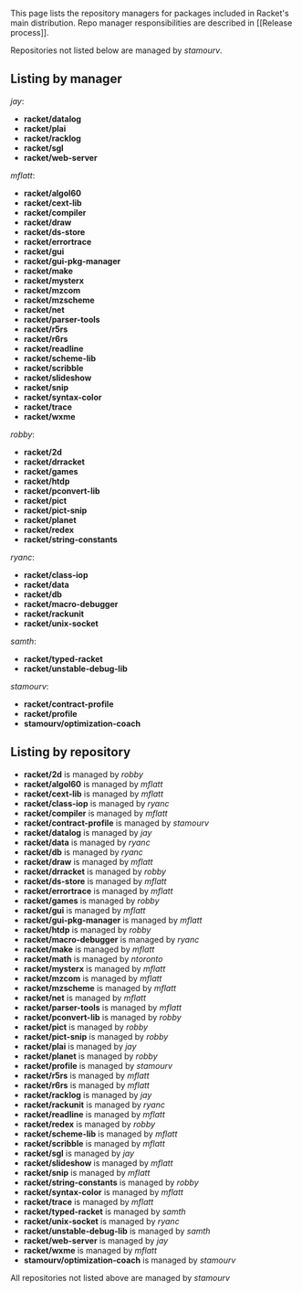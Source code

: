 This page lists the repository managers for packages included in Racket's main distribution. Repo manager responsibilities are described in [[Release process]].

Repositories not listed below are managed by *stamourv*.

## Listing by manager

*jay*:
 - **racket/datalog**
 - **racket/plai**
 - **racket/racklog**
 - **racket/sgl**
 - **racket/web-server**

*mflatt*:
 - **racket/algol60**
 - **racket/cext-lib**
 - **racket/compiler**
 - **racket/draw**
 - **racket/ds-store**
 - **racket/errortrace**
 - **racket/gui**
 - **racket/gui-pkg-manager**
 - **racket/make**
 - **racket/mysterx**
 - **racket/mzcom**
 - **racket/mzscheme**
 - **racket/net**
 - **racket/parser-tools**
 - **racket/r5rs**
 - **racket/r6rs**
 - **racket/readline**
 - **racket/scheme-lib**
 - **racket/scribble**
 - **racket/slideshow**
 - **racket/snip**
 - **racket/syntax-color**
 - **racket/trace**
 - **racket/wxme**

*robby*:
 - **racket/2d**
 - **racket/drracket**
 - **racket/games**
 - **racket/htdp**
 - **racket/pconvert-lib**
 - **racket/pict**
 - **racket/pict-snip**
 - **racket/planet**
 - **racket/redex**
 - **racket/string-constants**

*ryanc*:
 - **racket/class-iop**
 - **racket/data**
 - **racket/db**
 - **racket/macro-debugger**
 - **racket/rackunit**
 - **racket/unix-socket**

*samth*:
 - **racket/typed-racket**
 - **racket/unstable-debug-lib**

*stamourv*:
 - **racket/contract-profile**
 - **racket/profile**
 - **stamourv/optimization-coach**


## Listing by repository

 - **racket/2d** is managed by *robby*
 - **racket/algol60** is managed by *mflatt*
 - **racket/cext-lib** is managed by *mflatt*
 - **racket/class-iop** is managed by *ryanc*
 - **racket/compiler** is managed by *mflatt*
 - **racket/contract-profile** is managed by *stamourv*
 - **racket/datalog** is managed by *jay*
 - **racket/data** is managed by *ryanc*
 - **racket/db** is managed by *ryanc*
 - **racket/draw** is managed by *mflatt*
 - **racket/drracket** is managed by *robby*
 - **racket/ds-store** is managed by *mflatt*
 - **racket/errortrace** is managed by *mflatt*
 - **racket/games** is managed by *robby*
 - **racket/gui** is managed by *mflatt*
 - **racket/gui-pkg-manager** is managed by *mflatt*
 - **racket/htdp** is managed by *robby*
 - **racket/macro-debugger** is managed by *ryanc*
 - **racket/make** is managed by *mflatt*
 - **racket/math** is managed by *ntoronto*
 - **racket/mysterx** is managed by *mflatt*
 - **racket/mzcom** is managed by *mflatt*
 - **racket/mzscheme** is managed by *mflatt*
 - **racket/net** is managed by *mflatt*
 - **racket/parser-tools** is managed by *mflatt*
 - **racket/pconvert-lib** is managed by *robby*
 - **racket/pict** is managed by *robby*
 - **racket/pict-snip** is managed by *robby*
 - **racket/plai** is managed by *jay*
 - **racket/planet** is managed by *robby*
 - **racket/profile** is managed by *stamourv*
 - **racket/r5rs** is managed by *mflatt*
 - **racket/r6rs** is managed by *mflatt*
 - **racket/racklog** is managed by *jay*
 - **racket/rackunit** is managed by *ryanc*
 - **racket/readline** is managed by *mflatt*
 - **racket/redex** is managed by *robby*
 - **racket/scheme-lib** is managed by *mflatt*
 - **racket/scribble** is managed by *mflatt*
 - **racket/sgl** is managed by *jay*
 - **racket/slideshow** is managed by *mflatt*
 - **racket/snip** is managed by *mflatt*
 - **racket/string-constants** is managed by *robby*
 - **racket/syntax-color** is managed by *mflatt*
 - **racket/trace** is managed by *mflatt*
 - **racket/typed-racket** is managed by *samth*
 - **racket/unix-socket** is managed by *ryanc*
 - **racket/unstable-debug-lib** is managed by *samth*
 - **racket/web-server** is managed by *jay*
 - **racket/wxme** is managed by *mflatt*
 - **stamourv/optimization-coach** is managed by *stamourv*

All repositories not listed above are managed by *stamourv*
